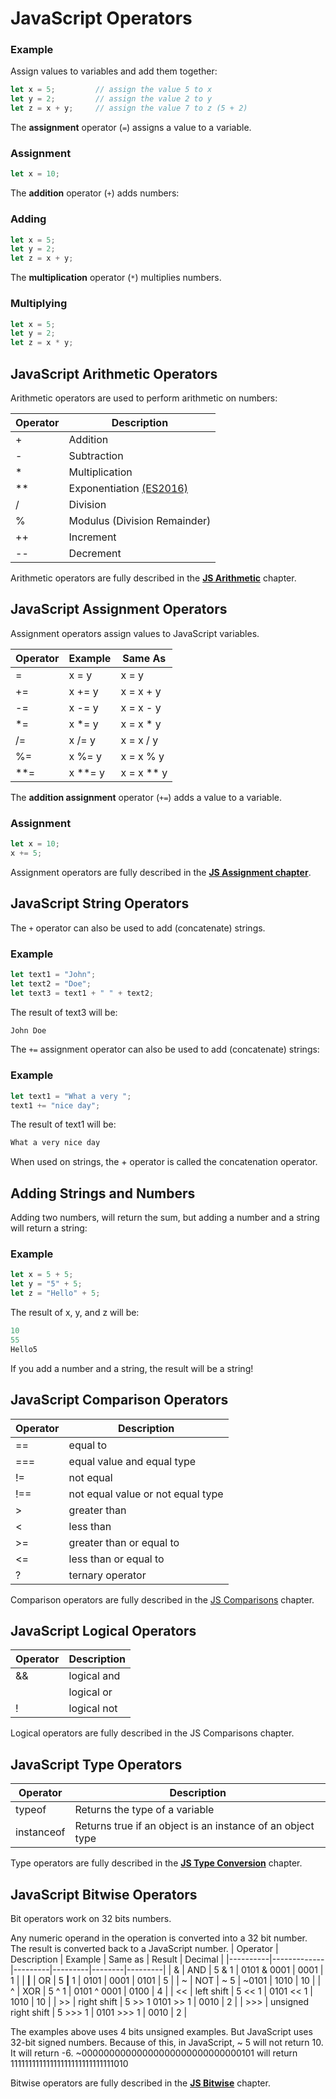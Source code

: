 # JavaScript Operators

### Example
Assign values to variables and add them together:
```javascript
let x = 5;         // assign the value 5 to x
let y = 2;         // assign the value 2 to y
let z = x + y;     // assign the value 7 to z (5 + 2)
```

The **assignment** operator (`=`) assigns a value to a variable.

### Assignment
```javascript
let x = 10;
```

The **addition** operator (`+`) adds numbers:

### Adding
```javascript
let x = 5;
let y = 2;
let z = x + y;
```

The **multiplication** operator (`*`) multiplies numbers.

### Multiplying
```javascript
let x = 5;
let y = 2;
let z = x * y;
```


## JavaScript Arithmetic Operators
Arithmetic operators are used to perform arithmetic on numbers:

| **Operator** | **Description** |
|--------------|-----------------|
| +	| Addition |
| - |Subtraction |
| *	| Multiplication |
| ** | Exponentiation [(ES2016)](https://www.w3schools.com/js/js_2016.asp) |
| / |Division |
| %	| Modulus (Division Remainder) |
| ++ | Increment |
| -- | Decrement |

Arithmetic operators are fully described in the [**JS Arithmetic**](https://www.w3schools.com/js/js_arithmetic.asp) chapter.

## JavaScript Assignment Operators
Assignment operators assign values to JavaScript variables.

| **Operator**	| **Example** | **Same As** |
|---------------|-------------|-------------|
| =	| x = y | x = y |
| += | x += y | x = x + y |
| -= | x -= y | x = x - y |
| *= | x *= y | x = x * y |
| /= | x /= y | x = x / y |
| %= | x %= y | x = x % y |
| **= | x **= y | x = x ** y |

The **addition assignment** operator (`+=`) adds a value to a variable.

### Assignment
```javascript
let x = 10;
x += 5;
```

Assignment operators are fully described in the [**JS Assignment chapter**](https://www.w3schools.com/js/js_assignment.asp).


## JavaScript String Operators
The `+` operator can also be used to add (concatenate) strings.

### Example
```javascript
let text1 = "John";
let text2 = "Doe";
let text3 = text1 + " " + text2;
```

The result of text3 will be:
```javascript
John Doe
```

The `+=` assignment operator can also be used to add (concatenate) strings:

### Example
```javascript
let text1 = "What a very ";
text1 += "nice day";
```

The result of text1 will be:
```javascript
What a very nice day
```

When used on strings, the + operator is called the concatenation operator.

## Adding Strings and Numbers
Adding two numbers, will return the sum, but adding a number and a string will return a string:

### Example
```javascript
let x = 5 + 5;
let y = "5" + 5;
let z = "Hello" + 5;
```

The result of x, y, and z will be:
```javascript
10
55
Hello5
```

If you add a number and a string, the result will be a string!


## JavaScript Comparison Operators

| **Operator** | **Description** |
|--------------|-----------------|
| == | equal to |
| === | equal value and equal type |
| != | not equal |
| !== | not equal value or not equal type |
| >	| greater than |
| <	| less than |
| >= | greater than or equal to |
| <= | less than or equal to |
| ?	| ternary operator |

Comparison operators are fully described in the [JS Comparisons](https://www.w3schools.com/js/js_comparisons.asp) chapter.


## JavaScript Logical Operators
| **Operator**	| **Description** |
|---------------|-----------------|
| && | logical and |
| | logical or |
| !	| logical not |

Logical operators are fully described in the JS Comparisons chapter.

## JavaScript Type Operators
| **Operator**	| **Description** |
|---------------|-----------------|
| typeof | Returns the type of a variable |
| instanceof | Returns true if an object is an instance of an object type |

Type operators are fully described in the [**JS Type Conversion**](https://www.w3schools.com/js/js_type_conversion.asp) chapter.


## JavaScript Bitwise Operators
Bit operators work on 32 bits numbers.

Any numeric operand in the operation is converted into a 32 bit number. The result is converted back to a JavaScript number.
| Operator | Description | Example | Same as | Result | Decimal |
|----------|-------------|---------|---------|--------|---------|
| &	| AND | 5 & 1 | 0101 & 0001	| 0001 | 1 |
| **|**	| OR | 5 **|** 1 | 0101 | 0001 | 0101 | 5 |
| ~ | NOT	| ~ 5 | ~0101 | 1010 | 10 |
| ^	| XOR | 5 ^ 1 | 0101 ^ 0001	| 0100 | 4 |
| << | left shift | 5 << 1 | 0101 << 1	| 1010 | 10 |
| >> | right shift | 5 >> 1	0101 >> 1 | 0010 | 2 |
| >>> | unsigned right shift | 5 >>> 1	| 0101 >>> 1 | 0010 | 2 |

The examples above uses 4 bits unsigned examples. But JavaScript uses 32-bit signed numbers.
Because of this, in JavaScript, ~ 5 will not return 10. It will return -6.
~00000000000000000000000000000101 will return 11111111111111111111111111111010

Bitwise operators are fully described in the [**JS Bitwise**](https://www.w3schools.com/js/js_bitwise.asp) chapter.